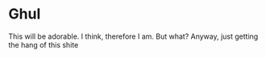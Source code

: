 # Ghul
This will be adorable.
I think, therefore I am. But what?
Anyway, just getting the hang of this shite
